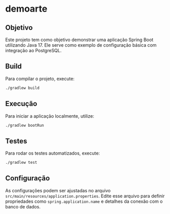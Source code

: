 # demoarte

## Objetivo
Este projeto tem como objetivo demonstrar uma aplicação Spring Boot utilizando Java 17.
Ele serve como exemplo de configuração básica com integração ao PostgreSQL.

## Build
Para compilar o projeto, execute:

```bash
./gradlew build
```

## Execução
Para iniciar a aplicação localmente, utilize:

```bash
./gradlew bootRun
```

## Testes
Para rodar os testes automatizados, execute:

```bash
./gradlew test
```

## Configuração
As configurações podem ser ajustadas no arquivo `src/main/resources/application.properties`.
Edite esse arquivo para definir propriedades como `spring.application.name`
e detalhes da conexão com o banco de dados.
